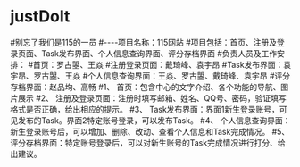 # justDoIt
#别忘了我们是115的一员
#----项目名称：115网站
#项目包括：首页、注册及登录页面、Task发布界面、个人信息查询界面、评分存档界面
#负责人员及工作安排：
#首页：罗古曌、王焱
#注册登录页面：戴琦峰、袁宇昂
#Task发布界面：袁宇昂、罗古曌、王焱
#个人信息查询界面：王焱、罗古曌、戴琦峰、袁宇昂
#评分存档界面：赵品均、高畅
#1、	首页：包含中心的文字介绍、各个功能的导航、图片展示
#2、	注册及登录页面：注册时填写邮箱、姓名、QQ号、密码，验证填写格式是否正确，给出相应的提示。
#3、	Task发布界面：界面1新生登录账号，可见发布的Task。界面2特定账号登录，可以发布Task。
#4、	个人信息查询界面：新生登录账号后，可以增加、删除、改动、查看个人信息和Task完成情况。
#5、	评分存档界面：特定账号登录后，可以对新生账号的Task完成情况进行打分、给出建议。

